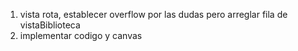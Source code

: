1. vista rota, establecer overflow por las dudas pero arreglar fila de vistaBiblioteca
2. implementar codigo y canvas